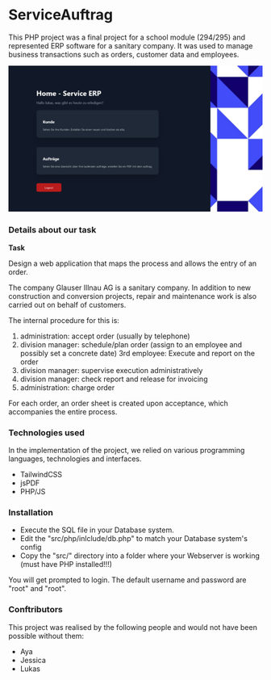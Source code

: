 # ServiceAuftrag

This PHP project was a final project for a school module (294/295) and represented ERP software for a sanitary company. It was used to manage business transactions such as orders, customer data and employees.

![](data/img/image.png)

### Details about our task

**Task**

Design a web application that maps the process and allows the entry of an order.

The company Glauser Illnau AG is a sanitary company. In addition to new construction and conversion projects, repair and maintenance work is also carried out on behalf of customers.

The internal procedure for this is:
1. administration: accept order (usually by telephone)
2. division manager: schedule/plan order (assign to an employee and possibly set a concrete date)
3rd employee: Execute and report on the order
3. division manager: supervise execution administratively
4. division manager: check report and release for invoicing
5. administration: charge order

For each order, an order sheet is created upon acceptance, which accompanies the entire process.


### Technologies used

In the implementation of the project, we relied on various programming languages, technologies and interfaces.

- TailwindCSS
- jsPDF
- PHP/JS

### Installation

- Execute the SQL file in your Database system.
- Edit the "src/php/inlclude/db.php" to match your Database system's config
- Copy the "src/" directory into a folder where your Webserver is working (must have PHP installed!!!)

You will get prompted to login. The default username and password are "root" and "root".

### Conftributors

This project was realised by the following people and would not have been possible without them:

- Aya
- Jessica
- Lukas
